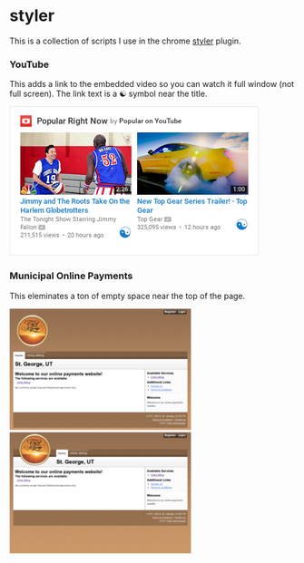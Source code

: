# styler

This is a collection of scripts I use in the chrome [styler](https://chrome.google.com/webstore/detail/styler/bogdgcfoocbajfkjjolkmcdcnnellpkb) plugin.

### YouTube

This adds a link to the embedded video so you can watch it full window (not full screen). The link text is a ☯ symbol near the title.

![YouTube example](https://raw.githubusercontent.com/knickers/styler/master/img/youtube-example.png)

### Municipal Online Payments

This eleminates a ton of empty space near the top of the page.

![Municipal online payments example 1](https://raw.githubusercontent.com/knickers/styler/master/img/mockup-0-320.png) ![Municipal online payments example 2](https://raw.githubusercontent.com/knickers/styler/master/img/mockup-2-320.png)
